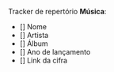 Tracker de repertório
__Música__:
- [] Nome
- [] Artista
- [] Álbum
- [] Ano de lançamento
- [] Link da cifra
